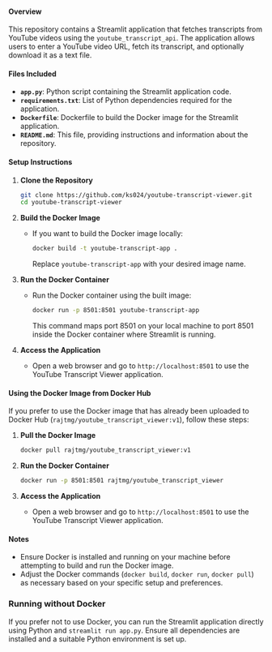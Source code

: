 #### Overview
This repository contains a Streamlit application that fetches transcripts from YouTube videos using the `youtube_transcript_api`. The application allows users to enter a YouTube video URL, fetch its transcript, and optionally download it as a text file.

#### Files Included
- **`app.py`**: Python script containing the Streamlit application code.
- **`requirements.txt`**: List of Python dependencies required for the application.
- **`Dockerfile`**: Dockerfile to build the Docker image for the Streamlit application.
- **`README.md`**: This file, providing instructions and information about the repository.

#### Setup Instructions

1. **Clone the Repository**
   ```bash
   git clone https://github.com/ks024/youtube-transcript-viewer.git
   cd youtube-transcript-viewer
   ```

2. **Build the Docker Image**
   - If you want to build the Docker image locally:
     ```bash
     docker build -t youtube-transcript-app .
     ```
     Replace `youtube-transcript-app` with your desired image name.

3. **Run the Docker Container**
   - Run the Docker container using the built image:
     ```bash
     docker run -p 8501:8501 youtube-transcript-app
     ```
     This command maps port 8501 on your local machine to port 8501 inside the Docker container where Streamlit is running.

4. **Access the Application**
   - Open a web browser and go to `http://localhost:8501` to use the YouTube Transcript Viewer application.

#### Using the Docker Image from Docker Hub

If you prefer to use the Docker image that has already been uploaded to Docker Hub (`rajtmg/youtube_transcript_viewer:v1`), follow these steps:

1. **Pull the Docker Image**
   ```bash
   docker pull rajtmg/youtube_transcript_viewer:v1
   ```

2. **Run the Docker Container**
   ```bash
   docker run -p 8501:8501 rajtmg/youtube_transcript_viewer
   ```

3. **Access the Application**
   - Open a web browser and go to `http://localhost:8501` to use the YouTube Transcript Viewer application.

#### Notes
- Ensure Docker is installed and running on your machine before attempting to build and run the Docker image.
- Adjust the Docker commands (`docker build`, `docker run`, `docker pull`) as necessary based on your specific setup and preferences.

### Running without Docker
If you prefer not to use Docker, you can run the Streamlit application directly using Python and `streamlit run app.py`. Ensure all dependencies are installed and a suitable Python environment is set up.
